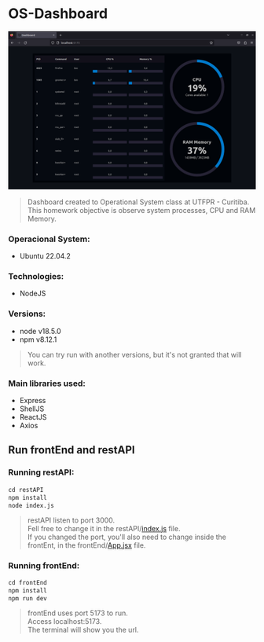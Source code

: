 # OS-Dashboard

<img src="assets/dashboard.png" width="800px" />

> Dashboard created to Operational System class at UTFPR - Curitiba.<br>
> This homework objective is observe system processes, CPU and RAM Memory.

### Operacional System:
* Ubuntu 22.04.2

### Technologies:
* NodeJS

### Versions:
* node v18.5.0
* npm v8.12.1

> You can try run with another versions, but it's not granted that will work.

### Main libraries used:
* Express
* ShellJS
* ReactJS
* Axios

## Run frontEnd and restAPI
### Running restAPI:
```    
cd restAPI
npm install
node index.js
```
> restAPI listen to port 3000.<br>
> Fell free to change it in the restAPI/<a href="restAPI/index.js">index.js</a> file.<br>
> If you changed the port, you'll also need to change inside the frontEnt, in the frontEnd/<a href="frontEnd/src/App.jsx">App.jsx</a> file.
### Running frontEnd:
```
cd frontEnd
npm install
npm run dev
```
> frontEnd uses port 5173 to run.<br>
> Access localhost:5173.<br>
> The terminal will show you the url.
